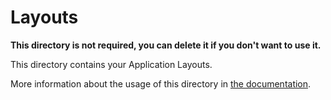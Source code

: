 # Layouts

**This directory is not required, you can delete it if you don't want to use it.**

This directory contains your Application Layouts.

More information about the usage of this directory in [the documentation](https://windup.app/frameworks/vue-3/directory-structure.html#layouts).
